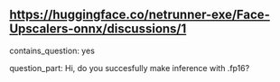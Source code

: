## https://huggingface.co/netrunner-exe/Face-Upscalers-onnx/discussions/1

contains_question: yes

question_part: Hi, do you succesfully make inference with .fp16?